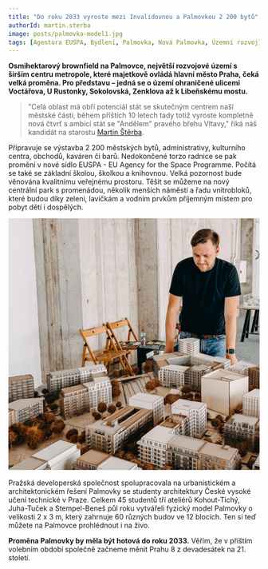 ```yaml
---
title: "Do roku 2033 vyroste mezi Invalidovnou a Palmovkou 2 200 bytů"
authorId: martin.sterba
image: posts/palmovka-model1.jpg
tags: [Agentura EUSPA, Bydlení, Palmovka, Nová Palmovka, Územní rozvoj]
---
```


**Osmihektarový brownfield na Palmovce, největší rozvojové území s širším centru metropole, které majetkově ovládá hlavní město Praha, čeká velká proměna. Pro představu – jedná se o území ohraničené ulicemi Voctářova, U Rustonky, Sokolovská, Zenklova až k Libeňskému mostu.**

>"Celá oblast má obří potenciál stát se skutečným centrem naší městské části, během příštích 10 letech tady totiž vyroste kompletně nová čtvrť s ambicí stát se "Andělem" pravého břehu Vltavy," říká náš kandidát na starostu [Martin Štěrba](https://praha8.pirati.cz/lide/martin-sterba.html).

Připravuje se výstavba 2 200 městských bytů, administrativy, kulturního centra, obchodů, kaváren či barů. Nedokončené torzo radnice se pak promění v nové sídlo EUSPA - EU Agency for the Space Programme. Počítá se také se základní školou, školkou a knihovnou. Velká pozornost bude věnována kvalitnímu veřejnému prostoru. Těšit se můžeme na nový centrální park s promenádou, několik menších náměstí a řadu vnitrobloků, které budou díky zeleni, lavičkám a vodním prvkům příjemným místem pro pobyt dětí i dospělých.

![Model Palmovky](/assets/img/posts/palmovka-model2.jpg)

Pražská developerská společnost spolupracovala na urbanistickém a architektonickém řešení Palmovky se studenty architektury České vysoké učení technické v Praze. Celkem 45 studentů tří ateliérů Kohout-Tichý, Juha-Tuček a Stempel-Beneš půl roku vytvářeli fyzický model Palmovky o velikosti 2 x 3 m, který zahrnuje 60 různých budov ve 12 blocích. Ten si teď můžete na Palmovce prohlédnout i na živo.

**Proměna Palmovky by měla být hotová do roku 2033.** Věřím, že v příštím volebním období společně začneme měnit Prahu 8 z devadesátek na 21. století.
